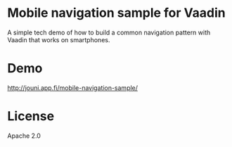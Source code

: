 Mobile navigation sample for Vaadin
==

A simple tech demo of how to build a common navigation pattern with Vaadin that works on smartphones.

Demo
==

http://jouni.app.fi/mobile-navigation-sample/

License
==

Apache 2.0